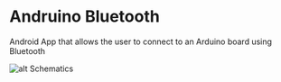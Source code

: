 # Andruino Bluetooth

Android App that allows the user to connect to an Arduino board using Bluetooth

![alt Schematics](https://raw.githubusercontent.com/lrusso/AndruinoBluetooth/master/Andruino%20Bluetooth/res/drawable-ldpi/schematics.png)
